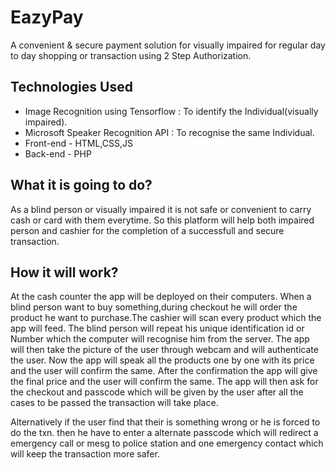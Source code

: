 # EazyPay

A convenient & secure payment solution for visually impaired for regular day to day shopping or transaction using 2 Step Authorization.


## Technologies Used

  * Image Recognition using Tensorflow : To identify the Individual(visually impaired).
  * Microsoft Speaker Recognition API : To recognise the same Individual.
  * Front-end - HTML,CSS,JS
  * Back-end - PHP


## What it is going to do?


As a blind person or visually impaired it is not safe or convenient to carry cash or card with them everytime. So this platform will help both impaired person and cashier for the completion of a successfull and secure transaction.


## How it will work?

At the cash counter the app will be deployed on their computers. When a blind person want to buy something,during checkout he will order the product he want to purchase.The cashier will scan every product which the app will feed. The blind person will repeat his unique identification id or Number which the computer will recognise him from the server. The app will then take the picture of the user through webcam and will authenticate the user. Now the app will speak all the products one by one with its price and the user will confirm the same. After the confirmation the app will give the final price and the user will confirm the same. The app will then ask for the checkout and passcode which will be given by the user after all the cases to be passed the transaction will take place.

Alternatively if the user find that their is something wrong or he is forced to do the txn. then he have to enter a alternate passcode which will redirect a  emergency call or mesg to police station and one emergency contact which will keep the transaction more safer.



    
